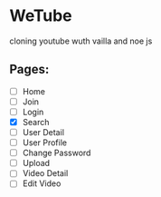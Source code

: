 # WeTube

cloning youtube wuth vailla and noe js

## Pages:

- [ ] Home
- [ ] Join
- [ ] Login
- [x] Search
- [ ] User Detail
- [ ] User Profile
- [ ] Change Password
- [ ] Upload
- [ ] Video Detail
- [ ] Edit Video
